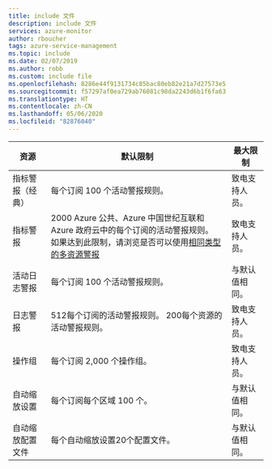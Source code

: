 ```yaml
---
title: include 文件
description: include 文件
services: azure-monitor
author: rboucher
tags: azure-service-management
ms.topic: include
ms.date: 02/07/2019
ms.author: robb
ms.custom: include file
ms.openlocfilehash: 8286e44f9131734c85bac80eb82e21a7d27573e5
ms.sourcegitcommit: f57297af0ea729ab76081c98da2243d6b1f6fa63
ms.translationtype: HT
ms.contentlocale: zh-CN
ms.lasthandoff: 05/06/2020
ms.locfileid: "82876040"
---
```

| 资源 | 默认限制 | 最大限制 |
| --- | --- | --- |
| 指标警报（经典） |每个订阅 100 个活动警报规则。 | 致电支持人员。 |
| 指标警报 |2000 Azure 公共、Azure 中国世纪互联和 Azure 政府云中的每个订阅的活动警报规则。 如果达到此限制，请浏览是否可以使用[相同类型的多资源警报](https://docs.microsoft.com/azure/azure-monitor/platform/alerts-metric-overview#monitoring-at-scale-using-metric-alerts-in-azure-monitor)   | 致电支持人员。 |
| 活动日志警报 | 每个订阅 100 个活动警报规则。 | 与默认值相同。 |
| 日志警报 | 512每个订阅的活动警报规则。 200每个资源的活动警报规则。 | 致电支持人员。 |
| 操作组 |每个订阅 2,000 个操作组。 | 致电支持人员。 |
| 自动缩放设置 |每个订阅每个区域 100 个。 | 与默认值相同。 |
| 自动缩放配置文件 |每个自动缩放设置20个配置文件。 | 与默认值相同。 |
